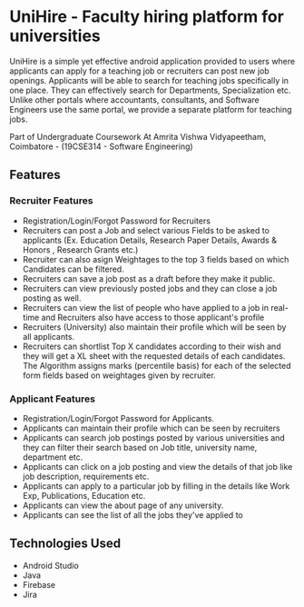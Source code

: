# UniHire - Faculty hiring platform for universities

UniHire is a simple yet effective android application provided to users where applicants can apply for a teaching job or recruiters can post new job openings. Applicants will be able to search for teaching jobs specifically in one place. They can effectively search for Departments, Specialization etc. Unlike other portals where accountants, consultants, and Software Engineers use the same portal, we provide a separate platform for teaching jobs.

Part of Undergraduate Coursework At Amrita Vishwa Vidyapeetham, Coimbatore - (19CSE314 - Software Engineering)

## Features

### Recruiter Features
 - Registration/Login/Forgot Password for Recruiters 
 - Recruiters can post a Job and select various Fields to be asked to applicants (Ex. Education Details, Research Paper Details, Awards & Honors , Research Grants etc.) 
 - Recruiter can also asign Weightages to the top 3 fields based on which Candidates can be filtered.
 - Recruiters can save a job post as a draft before they make it public.
 - Recruiters can view previously posted jobs and they can close a job posting as well.
 - Recruiters can view the list of people who have applied to a job in real-time and Recruiters also have access to those applicant's profile
 - Recruiters (University) also maintain their profile which will be seen by all applicants.
 - Recruiters can shortlist Top X candidates according to their wish and they will get a XL sheet with the requested details of each candidates. The Algorithm assigns marks (percentile basis) for each of the selected form fields based on weightages given by recruiter. 

### Applicant Features
- Registration/Login/Forgot Password for Applicants.
- Applicants can maintain their profile which can be seen by recruiters
-  Applicants can search job postings posted by various universities and they can filter their search based on Job title, university name, department etc.
- Applicants can click on a job posting and view the details of that job like job description, requirements etc.
- Applicants can apply to a particular job by filling in the details like Work Exp, Publications, Education etc.
- Applicants can view the about page of any university.
- Applicants can see the list of all the jobs they've applied to 


## Technologies Used

 - Android Studio 
 - Java
 - Firebase
 - Jira
